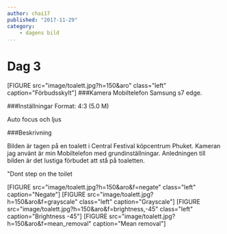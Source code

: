 ```yaml
---
author: chai17
published: "2017-11-29"
category:
    - dagens bild
...
```

Dag 3
==================================
[FIGURE src="image/toalett.jpg?h=150&aro" class="left" caption="Förbudsskylt"]
###Kamera
Mobiltelefon Samsung s7 edge.

###Inställningar
Format: 4:3 (5.0 M)

Auto focus och ljus


<!--more-->

###Beskrivning

Bilden är tagen på en toalett i Central Festival köpcentrum Phuket.
Kameran jag använt är min Mobiltelefon med grundinställningar.
Anledningen till bilden är det lustiga förbudet att stå på toaletten.

"Dont step on the toilet

[FIGURE src="image/toalett.jpg?h=150&aro&f=negate" class="left" caption="Negate"]
[FIGURE src="image/toalett.jpg?h=150&aro&f=grayscale" class="left" caption="Grayscale"]
[FIGURE src="image/toalett.jpg?h=150&aro&f=brightness,-45" class="left" caption="Brightness -45"]
[FIGURE src="image/toalett.jpg?h=150&aro&f=mean_removal" caption="Mean removal"]
